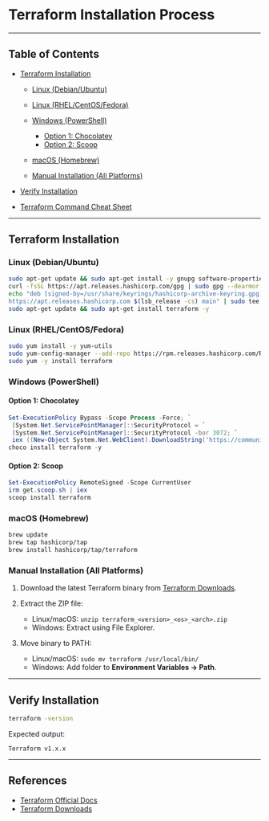 # Terraform Installation Process

 

---

## Table of Contents

* [Terraform Installation](#terraform-installation)

  * [Linux (Debian/Ubuntu)](#linux-debianubuntu)
  * [Linux (RHEL/CentOS/Fedora)](#linux-rhelcentosfedora)
  * [Windows (PowerShell)](#windows-powershell)

    * [Option 1: Chocolatey](#option-1-chocolatey)
    * [Option 2: Scoop](#option-2-scoop)
  * [macOS (Homebrew)](#macos-homebrew)
  * [Manual Installation (All Platforms)](#manual-installation-all-platforms)
* [Verify Installation](#verify-installation)
* [Terraform Command Cheat Sheet](#terraform-command-cheat-sheet)

---

## Terraform Installation

### Linux (Debian/Ubuntu)

```bash
sudo apt-get update && sudo apt-get install -y gnupg software-properties-common curl
curl -fsSL https://apt.releases.hashicorp.com/gpg | sudo gpg --dearmor -o /usr/share/keyrings/hashicorp-archive-keyring.gpg
echo "deb [signed-by=/usr/share/keyrings/hashicorp-archive-keyring.gpg] \
https://apt.releases.hashicorp.com $(lsb_release -cs) main" | sudo tee /etc/apt/sources.list.d/hashicorp.list
sudo apt-get update && sudo apt-get install terraform -y
```

### Linux (RHEL/CentOS/Fedora)

```bash
sudo yum install -y yum-utils
sudo yum-config-manager --add-repo https://rpm.releases.hashicorp.com/RHEL/hashicorp.repo
sudo yum -y install terraform
```

### Windows (PowerShell)

#### Option 1: Chocolatey

```powershell
Set-ExecutionPolicy Bypass -Scope Process -Force; `
 [System.Net.ServicePointManager]::SecurityProtocol = `
 [System.Net.ServicePointManager]::SecurityProtocol -bor 3072; `
 iex ((New-Object System.Net.WebClient).DownloadString('https://community.chocolatey.org/install.ps1'))
choco install terraform -y
```

#### Option 2: Scoop

```powershell
Set-ExecutionPolicy RemoteSigned -Scope CurrentUser
irm get.scoop.sh | iex
scoop install terraform
```

### macOS (Homebrew)

```bash
brew update
brew tap hashicorp/tap
brew install hashicorp/tap/terraform
```

### Manual Installation (All Platforms)

1. Download the latest Terraform binary from [Terraform Downloads](https://developer.hashicorp.com/terraform/downloads).
2. Extract the ZIP file:

   * Linux/macOS: `unzip terraform_<version>_<os>_<arch>.zip`
   * Windows: Extract using File Explorer.
3. Move binary to PATH:

   * Linux/macOS: `sudo mv terraform /usr/local/bin/`
   * Windows: Add folder to **Environment Variables → Path**.

---

## Verify Installation

```bash
terraform -version
```

Expected output:

```
Terraform v1.x.x
```

---
 
## References

* [Terraform Official Docs](https://developer.hashicorp.com/terraform/docs)
* [Terraform Downloads](https://developer.hashicorp.com/terraform/downloads)
